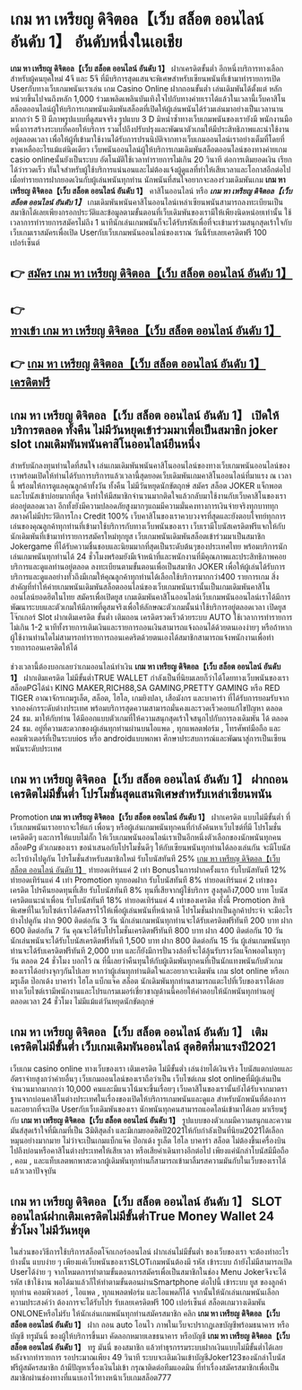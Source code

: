# เกม หา เหรียญ ดิจิตอล【เว็บ สล็อต ออนไลน์ อันดับ 1】   อันดับหนึ่งในเอเชีย 

**เกม หา เหรียญ ดิจิตอล【เว็บ สล็อต ออนไลน์ อันดับ 1】** ฝากเครดิตขั้นต่ำ  อีกหนึ่งบริการทางเลือกสำหรับผู้คนยุคใหม่ 4จี และ 5จี ที่มีบริการสุดแสนจะพิเศษสำหรับเซียนพนันที่เข้ามาทำรายการเปิด Userกับทางเว็บเกมพนันเราเล่น เกม Casino Online ฝากถอนขั้นต่ำ เล่นเดิมพันได้ตั้งแต่ หลักหน่วยขึ้นไปจนถึงหลัก 1,000 ร่วมเพลิดเพลินบันเทิงใจไปกับทางค่ายเราได้แล้วในเวลานี้เว็บคาสิโนสล็อตออนไลน์ผู้ให้บริการเกมพนันเดิมพันสล็อตที่เปิดให้ผู้เล่นพนันได้ร่วมเล่นมาอย่างเป็นเวลานานมากกว่า 5 ปี มีภาพรูปแบบที่ดูสมจจริง รูปแบบ 3 D
มิหนำซ้ำทางเว็บเกมพนันของเรายังมี พนักงานมือหนึ่งการสร้างระบบที่คอยให้บริการ  รวมไปถึงปรับปรุงและพัฒนาตัวเกมให้มีประสิทธิภาพและน่าใช้งานอยู่ตลอดเวลา เพื่อให้ผู้ที่เข้ามาใช้งานได้รับการปรนนิบัติจากทางเว็บเกมออนไลน์เราอย่างเต็มที่โดยที่ขาดเหลืออะไรแม้แต่นิดเดียว เว็บพนันออนไลน์ผู้ให้บริการเกมเดิมพันสล็อตออนไลน์ของทางค่ายเกม casio onlineนั้นยังเป็นระบบ อัตโนมัติใช้เวลาทำรายการไม่เกิน 20 วินาที ต่อการเติมยอดเงิน เรียกได้ว่ารวดเร็ว ทันใจสำหรับผู้ใช้บริการแน่นอนและไม่ต้องแจ้งผู้ดูแลที่ทำให้เสียเวลาและโอกาสอีกต่อไปเมื่อทำรายการฝากยอดเงินกับผู้เล่นพนันทุกท่าน
นักพนันที่สนใจอยากจะลองร่วมเดิมพันเกม **เกม หา เหรียญ ดิจิตอล【เว็บ สล็อต ออนไลน์ อันดับ 1】** คาสิโนออนไลน์ หรือ ***เกม หา เหรียญ ดิจิตอล【เว็บ สล็อต ออนไลน์ อันดับ 1】*** เกมเดิมพันพนันคาสิโนออนไลน์เหล่าเซียนพนันสามารถลงทะเบียนเป็นสมาชิกได้เลยเพียงกรอกประวัติและข้อมูลตามขั้นตอนที่เว็บเดิมพันของเรามีให้เพียงนิดหน่อยเท่านั้น ใช้เวลาการทำรายการสมัครไม่ถึง 1 นาทีนักเล่นเกมพนันก็จะได้รับรหัสเพื่อที่จะเข้ามาร่วมสนุกสุดเร้าใจกับเว็บเกมเราสมัครเพื่อเปิด Userกับเว็บเกมพนันออนไลน์ของเราณ วันนี้รับเลยเครดิตฟรี 100 เปอร์เซ็นต์

## 👉 [สมัคร เกม หา เหรียญ ดิจิตอล【เว็บ สล็อต ออนไลน์ อันดับ 1】](https://archa888.com/)
## 👉 [ทางเข้า เกม หา เหรียญ ดิจิตอล【เว็บ สล็อต ออนไลน์ อันดับ 1】](https://archa888.com/)
## 👉 [เกม หา เหรียญ ดิจิตอล【เว็บ สล็อต ออนไลน์ อันดับ 1】 เครดิตฟรี](https://archa888.com/)

## เกม หา เหรียญ ดิจิตอล【เว็บ สล็อต ออนไลน์ อันดับ 1】 เปิดให้บริการตลอด ทั้งคืน ไม่มีวันหยุดเข้าร่วมมาเพื่อเป็นสมาชิก joker slot เกมเดิมพันพนันคาสิโนออนไลน์ยืนหนึ่ง

สำหรับนักลงทุนท่านใดที่สนใจ เล่นเกมเดิมพันพนันคาสิโนออนไลน์ของทางเว็บเกมพนันออนไลน์ของเราพร้อมเปิดให้ท่านได้รับการบริการแล้วเวลานี้สุดยอดเว็บเดิมพันเกมคาสิโนออนไลน์ที่มาแรง ณ เวลานี้ พร้อมให้การดูแลคุณลูกค้าทั้งวัน ทั้งคืน ไม่มีวันหยุดนักขัตฤกษ์ สมัคร สล็อต JOKER แจ็กพอตและโบนัสเข้าบ่อยมากที่สุด จึงทำให้มีสมาชิกจำนวนมากติดใจแล้วกลับมาใช้งานกับเว็บคาสิโนของเราต่ออยู่ตลอดเวลา อีกทั้งยังมีความปลอดภัยสูงมากๆแถมมีความมั่นคงทางการเงินจ่ายจริงทุกบาททุกสตางค์ไม่มีประวัติการโกง Credit 100% เว็บคาสิโนของเราควบวงจรที่สุดและยังตอบโจทย์ทุกการเล่นของคุณลูกค้าทุกท่านที่เข้ามาใช้บริการกับทางเว็บพนันของเรา
เว็บเรามีโบนัสเครดิตฟรีแจกให้กับนักเดิมพันที่เข้ามาทำรายการสมัครใหม่ทุกยูส เว็บเกมพนันเดิมพันสล็อตเข้าร่วมมาเป็นสมาชิก Jokergame ที่ได้รับความชื่นชอบและนิยมมากที่สุดเป็นระดับต้นๆของประเทศไทย พร้อมบริการนักเล่นเกมพนันทุกท่านได้ 24 ชั่วโมงพร้อมยังมีเจ้าหน้าที่และพนักงานที่มีคุณภาพและประสิทธิภาพคอยบริการและดูแลท่านอยู่ตลอด ลงทะเบียนตามขั้นตอนเพื่อเป็นสมาชิก JOKER เพื่อให้ผู้เล่นได้รับการบริการและดูแลอย่างทั่วถึงมีเกมให้คุณลูกค้าทุกท่านได้เลือกใช้บริการมากกว่า400 รายการเกม
สิ่งสำคัญที่ทำให้ค่ายเกมพนันเดิมพันสล็อตออนไลน์ของเว็บเกมพนันเรานั้นเป็นเกมเดิมพันคาสิโนออนไลน์ยอดฮิตในไทย สมัครเพื่อเปิดยูส  เกมเดิมพันคาสิโนออนไลน์เว็บเกมพนันออนไลน์เราได้มีการพัฒนาระบบและตัวเกมให้มีภาพที่ดูสมจริงเพื่อให้ลักษณะตัวเกมนั้นน่าใช้บริการอยู่ตลอดเวลา เปิดยูส โจ๊กเกอร์ Slot ฝากเติมเครดิต ขั้นต่ำ เติมถอน เครดิตรวดเร็วด้วยระบบ AUTO ใช้เวลาการทำรายการไม่เกิน 1-2 นาทีทั้งรายการเติมเงินและรายการถอนเงินสามารถแจ้งถอนได้ด้วยตนเองง่ายๆ หรือถ้าหากผู้ใช้งานท่านใดไม่สามารถทำรายการถอนเคดริตด้วยตนเองได้สมาชิกสามารถแจ้งพนักงานเพื่อทำรายการถอนเครดิตให้ได้

ช่วงเวลานี้ต้องบอกเลยว่าเกมออนไลน์ทำเงิน **เกม หา เหรียญ ดิจิตอล【เว็บ สล็อต ออนไลน์ อันดับ 1】** ฝากเติมเครดิต ไม่มีขั้นต่ำTRUE WALLET กำลังเป็นที่นิยมเลยก็ว่าได้โดยทางเว็บพนันของเรา สล็อตPGได้นำ  KING MAKER,RICH88,SA GAMING,PRETTY GAMING หรือ RED TIGER อาณาจักรเกมรูเล็ต, สล็อต, ไฮโล, เกมยิงปลา, เสือมังกร และบาคาร่า ที่ได้รับการยอมรับจากจากองค์กรระดับต่างประเทศ พร้อมบริการสุดความสามารถมั่นคงและรวดเร็วคอยแก้ไขปัญหา ตลอด 24 ชม. มาให้กับท่าน ได้มีออกแบบตัวเกมที่ให้ความสนุกสุดเร้าใจสนุกไปกับการลงเดิมพัน ได้ ตลอด 24 ชม. อยู่ที่ความสะดวกของผู้เล่นทุกท่านผ่านบนไอแพด , ทุกแพลตฟอร์ม , โทรศัพท์มือถือ และคอมพิวเตอร์ที่เป็นระบบios หรือ androidแบบพกพา ศึกษาประสบการณ์และพัฒนาสู่การเป็นเซียนพนันระดับประเทศ

## เกม หา เหรียญ ดิจิตอล【เว็บ สล็อต ออนไลน์ อันดับ 1】 ฝากถอนเครดิตไม่มีขั้นต่ำ โปรโมชั่นสุดแสนพิเศษสำหรับเหล่าเซียนพนัน

 Promotion  **เกม หา เหรียญ ดิจิตอล【เว็บ สล็อต ออนไลน์ อันดับ 1】** ฝากเครดิต แบบไม่มีขั้นต่ำ ที่เว็บเกมพนันเราอยากจะให้แก่  เพื่อนๆ หรือผู้เล่นเกมพนันทุกคนที่กำลังค้นหาเว็บไซต์ที่มี โปรโมชั่นเครดิตดีๆ และการให้แบบไม่กั๊ก ให้เว็บเกมพนันออนไลน์เราเป็นอีกหนึ่งตัวเลือกของนักพนันทุกคน สล็อตPg ตัวเกมของเรา ขอนำเสนอกับโปรโมชั่นดีๆ ให้กับเซียนพนันทุกท่านได้ลองเล่นกัน จะมีโบนัสอะไรบ้างไปดูกัน
โปรโมชั่นสำหรับสมาชิกใหม่ รับโบนัสทันที 25% [เกม หา เหรียญ ดิจิตอล【เว็บ สล็อต ออนไลน์ อันดับ 1】](https://archa888.com/) ทำยอดเทิร์นแค่ 2 เท่า
Bonusในการฝากครั้งแรก รับโบนัสทันที 12% ทำยอดเทิร์นแค่ 4 เท่า
 Promotion ทุกยอดฝาก รับโบนัสทันที 8% ทำยอดเทิร์นแค่ 2 เท่าของเครดิต
โปรคืนยอดทุนที่เสีย รับโบนัสทันที 8% ทุนที่เสียจากผู้ใช้บริการ สูงสุดถึง7,000 บาท
โบนัสเครดิตแนะนำเพื่อน รับโบนัสทันที 18% ทำยอดเทิร์นแค่ 4 เท่าของเครดิต
ทั้งนี้ Promotion สิทธิพิเศษที่ในเว็บไซต์เราได้คัดสรรไว้ให้เพื่อผู้เล่นพนันที่หน้าตาดี โปรโมชั่นฝากเป็นลูกค้าประจำ จะมีอะไรบ้างไปดูกัน
ฝาก 900 ติดต่อกัน 3 วัน นักเล่นเกมพนันทุกท่านจะได้รับเครดิตฟรีทันที 200 บาท
ฝาก 600 ติดต่อกัน 7 วัน คุณจะได้รับโปรโมชั่นเครดิตฟรีทันที 800 บาท
ฝาก 400 ติดต่อกัน 10 วัน นักเล่นพนันจะได้รับโบนัสเครดิตฟรีทันที 1,500 บาท
ฝาก 800 ติดต่อกัน 15 วัน ผู้เล่นเกมพนันทุกท่านจะได้รับเครดิตฟรีทันที 2,000 บาท
และก็ยังมีการปั่นวงล้อที่จะได้ลุ้นรับรางวัลแจ็กพอตในทุกๆวัน ตลอด 24 ชั่วโมง บอกไว้ ณ ที่นี้เลยว่าคืนทุนให้กับผู้เดิมพันทุกคนที่เป็นนักแทงพนันกับตัวเกมของเราได้อย่างจุกๆกันไปเลย หากว่าผู้เล่นทุกท่านติดใจและอยากจะเดิมพัน เกม slot online หรือเกมรูเล็ต  ป๊อกเด้ง บาคาร่า ไฮโล แบ็กแจ๊ค สล็อต นักเดิมพันทุกท่านสามารถแตะไปที่เว็บของเราได้เลย ทางเว็บไซต์เรามีพนักงานและโปรแกรมเมอร์เชี่ยวชาญด้านนี้คอยให้คำตอบให้นักพนันทุกท่านอยู่ ตลอดเวลา 24 ชั่วโมง ไม่มีแม้แต่วันหยุดนักขัตฤกษ์

## เกม หา เหรียญ ดิจิตอล【เว็บ สล็อต ออนไลน์ อันดับ 1】 เติมเครดิตไม่มีขั้นต่ำ  เว็บเกมเดิมพันออนไลน์ สุดฮิตที่มาแรงปี2021

เว็บเกม casino online ทางเว็บของเรา เติมเครดิต ไม่มีขั้นต่ำ เล่นง่ายได้เงินจริง โบนัสแตกบ่อยและอัตราจ่ายสูงกว่าค่ายอื่นๆ เว็บเกมออนไลน์ของเราถือว่าเป็น เว็บไซต์เกม slot onlineที่มีผู้เล่นเป็นจำนวนมากมากกว่า 10,000 คนและมีแนวโน้มจะขึ้นเรื่อยๆ เว็บคาสิโนของเรานั้นยังได้รับจากมาตราฐานจากบ่อนคาสิโนต่างประเทศในเรื่องของเปิดให้บริการเกมพนันและดูแล สำหรับนักพนันที่ต้องการและอยากที่จะเปิด Userกับเว็บเดิมพันของเรา นักพนันทุกคนสามารถแอดไลน์เข้ามาได้เลย
	มาเรียนรู้กับ **เกม หา เหรียญ ดิจิตอล【เว็บ สล็อต ออนไลน์ อันดับ 1】** รูปแบบของตัวเกมมีความสนุกและความมันส์สุดเร้าใจที่มีเกมที่เป็น 3มิติสุดล้ำ และมีเกมยอดฮิตปี2021ให้กับกำลังเป็นที่นิยม2021ได้เลือกหมุนอย่างมากมาย  ไม่ว่าจะเป็นเกมแบ็กแจ๊ค ป๊อกเด้ง รูเล็ต ไฮโล บาคาร่า สล็อต ไม่ต้องขึ้นเครื่องบินไปถึงบ่อนหรือคาสิโนต่างประเทศให้เสียเวลา หรือเสียค่าเดินทางอีกต่อไป เพียงแค่นักล่าโบนัสมีมือถือ , คอม , และแท็บเลตพกพาสะดวกผู้เดิมพันทุกท่านก็สามารถเข้ามาลิ้มรสความมันกับในเว็บของเราได้แล้วเวลาปัจจุบัน

## เกม หา เหรียญ ดิจิตอล【เว็บ สล็อต ออนไลน์ อันดับ 1】 SLOT ออนไลน์ฝากเติมเครดิตไม่มีขั้นต่ำTrue Money Wallet 24 ชั่วโมง ไม่มีวันหยุด

ในส่วนของวิธีการใช้บริการสล็อตโจ๊กเกอร์ออนไลน์ ฝากเล่นไม่มีขั้นต่ำ ของเว็บของเรา จะต้องทำอะไรบ้างนั้น แบบง่าย ๆ เพียงแค่เว็บพนันของเราSLOTเกมพนันต้องมี รหัส เข้าระบบ ถ้ายังไม่มีสามารถเปิด Userได้ง่าย ๆ จากโหมดการทำตามขั้นตอนการสมัครเพื่อเป็นสมาชิกในช่อง Menu Jokerจึงจะได้ รหัส เข้าใช้งาน พอได้มาแล้วก็ให้ทำตามขั้นตอนผ่านSmartphone ต่อไปนี้
เข้าระบบ ยูส  ของลูกค้าทุกท่าน คอมพิวเตอร์ , ไอแพด , ทุกแพลตฟอร์ม และไอแพดก็ได้
จากนั้นให้นักเล่นเกมพนันเลือกความประสงค์ว่า ต้องการจะได้รับโปร รับเลยเครดิตฟรี 100 เปอร์เซ็นต์ สล็อตเกมวางเดิมพัน ONLONEหรือไม่รับ
ให้นักเล่นเกมพนันทุกท่านสมัครสมาชิก คลิก **เกม หา เหรียญ ดิจิตอล【เว็บ สล็อต ออนไลน์ อันดับ 1】** ฝาก ถอน auto โอนไว ภาพในเว็บจะปรากฏเลขบัญชีพร้อมธนาคาร หรือบัญชี ทรูมันนี่ ของผู้ให้บริการขึ้นมา
คัดลอกหมายเลขธนาคาร หรือบัญชี **เกม หา เหรียญ ดิจิตอล【เว็บ สล็อต ออนไลน์ อันดับ 1】** ทรู มันนี่ ของสมาชิก แล้วทำธุรกรรมระบบฝากเงินแบบไม่มีขั้นต่ำได้เลย
หลังจากทำรายการ รอประมาณเพียง 49 วินาที ระบบจะเติมเงินเข้าบัญชีJoker123ของนักล่าโบนัสฟรีผู้สมัครสมาชิก
ถ้ามีปัญหาเรื่องเงินไม่เข้า กรุณาติดต่อทีมแอดมิน ที่ทำเรื่องสมัครสมาชิกเพื่อเป็นสมาชิกผ่านช่องทางที่แนบเอาไว้ทางหน้าเว็บเกมสล็อต777


